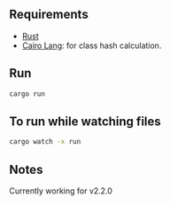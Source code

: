 ## Requirements

- [Rust](https://www.rust-lang.org/tools/install)
- [Cairo Lang](https://www.cairo-lang.org/docs/quickstart.html#quickstart): for class hash calculation.

## Run

```bash
cargo run
```

## To run while watching files

```bash
cargo watch -x run
```

## Notes

Currently working for v2.2.0
